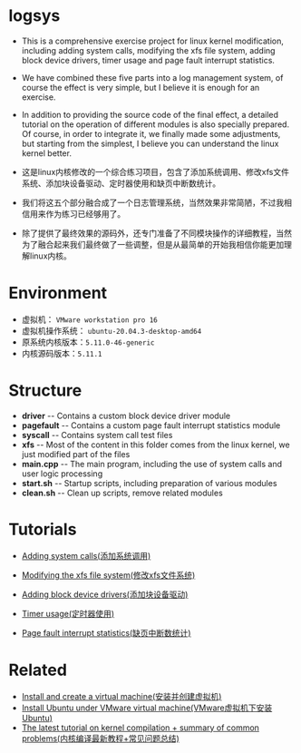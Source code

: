 # logsys
- This is a comprehensive exercise project for linux kernel modification, including adding system calls, modifying the xfs file system, adding block device drivers, timer usage and page fault interrupt statistics. 
- We have combined these five parts into a log management system, of course the effect is very simple, but I believe it is enough for an exercise. 
- In addition to providing the source code of the final effect, a detailed tutorial on the operation of different modules is also specially prepared. Of course, in order to integrate it, we finally made some adjustments, but starting from the simplest, I believe you can understand the linux kernel better.

- 这是linux内核修改的一个综合练习项目，包含了添加系统调用、修改xfs文件系统、添加块设备驱动、定时器使用和缺页中断数统计。
- 我们将这五个部分融合成了一个日志管理系统，当然效果非常简陋，不过我相信用来作为练习已经够用了。
- 除了提供了最终效果的源码外，还专门准备了不同模块操作的详细教程，当然为了融合起来我们最终做了一些调整，但是从最简单的开始我相信你能更加理解linux内核。

# Environment
- 虚拟机： `VMware workstation pro 16`
- 虚拟机操作系统： `ubuntu-20.04.3-desktop-amd64`
- 原系统内核版本：`5.11.0-46-generic`
- 内核源码版本：`5.11.1`

# Structure
- **driver** -- Contains a custom block device driver module
- **pagefault** -- Contains a custom page fault interrupt statistics module
- **syscall** -- Contains system call test files
- **xfs** -- Most of the content in this folder comes from the linux kernel, we just modified part of the files
- **main.cpp** -- The main program, including the use of system calls and user logic processing
- **start.sh** -- Startup scripts, including preparation of various modules
- **clean.sh** -- Clean up scripts, remove related modules

# Tutorials
- [Adding system calls(添加系统调用)](https://blog.csdn.net/h2763246823/article/details/122534644?spm=1001.2014.3001.5501)

- [Modifying the xfs file system(修改xfs文件系统)](https://blog.csdn.net/h2763246823/article/details/122538992?spm=1001.2014.3001.5501)

- [Adding block device drivers(添加块设备驱动)](https://blog.csdn.net/h2763246823/article/details/122548221?spm=1001.2014.3001.5501)

- [Timer usage(定时器使用)](https://blog.csdn.net/weixin_45762499/article/details/122566973)

- [Page fault interrupt statistics(缺页中断数统计)](https://blog.csdn.net/h2763246823/article/details/122559742?spm=1001.2014.3001.5501)

# Related
- [Install and create a virtual machine(安装并创建虚拟机)](https://blog.csdn.net/h2763246823/article/details/122522464)
- [Install Ubuntu under VMware virtual machine(VMware虚拟机下安装Ubuntu)](https://blog.csdn.net/h2763246823/article/details/122523076)
- [The latest tutorial on kernel compilation + summary of common problems(内核编译最新教程+常见问题总结)](https://blog.csdn.net/h2763246823/article/details/122522326)
